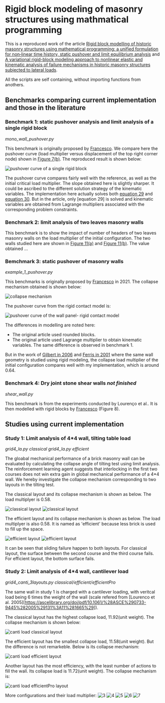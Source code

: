 # Rigid block modeling of masonry structures using mathmatical programming
This is a reproduced work of the article [Rigid block modelling of historic masonry structures using mathematical programming: a unified formulation for non‑linear time history, static pushover and limit equilibrium analysis][Francesco 2019] and [A variational rigid-block modeling approach to nonlinear elastic and kinematic analysis of failure mechanisms in historic masonry structures subjected to lateral loads][Francesco et al. 2021].

All the scripts are self containing, without importing functions from anothers.

## Benchmarks comparing current implementation and those in the literature

### Benchmark 1: static pushover analysis and limit analysis of a single rigid block

*mono_wall_pushover.py*

This benchmark is originally proposed by [Francesco][Francesco 2019]. We compare here the pushover curve (load multiplier versus displacement of the top right corner node) shown in [Figure 7(b)][Francesco 2019]. The reproduced result is shown below:

![pushover curve of  a single rigid block](./figures/single_block_pushover_curve.png)

The pushover curve compares fairly well with the reference, as well as the initial critical load multiplier. The slope obtained here is slightly sharper. It could be ascribed to the different solution strategy of the kinematic variables. The implementation here actually solves both [equation 29][Francesco 2019] and [equation 30][Francesco 2019]. But in the article, only [equation 29] is solved and kinematic variables are obtained from Lagrange multipliers associated with the corresponding problem constraints.

### Benchmark 2: limit analysis of two leaves masonry walls

This benchmark is to show the impact of number of headers of two leaves masonry walls on the load multiplier of the initial configuration. The two walls studied here are shown in [Figure 11(a)][Francesco 2019] and [Figure 11(b)][Francesco 2019]. The value obtained ...

### Bemchmark 3: static pushover of masonry walls

*example_1_pushover.py*

This benchmarks is originally proposed by [Francesco][Francesco et al. 2021] in 2021. The collapse mechanism obtained is shown below:

![collapse mechanism](./figures/pushover_wall_mechanism_d200.png)

The pushover curve from the rigid contact model is:

![pushover curve of the wall panel- rigid contact model](./figures/pushover_rigid_curve.png)

The differences in modelling are noted here:

- The original article used rounded blocks.
- The original article used Lagrange multiplier to obtain kinematic variables. The same difference is observed in benchmark 1.

But in the work of [Gilbert in 2006][Gilert et al. 2006] and [Ferris in 2001][Ferris and Tin-Loi 2001] where the same wall geometry is studied using rigid modeling, the collapse load multiplier of the initial configuration compares well with my implementation, which is around 0.64.


[Francesco 2019]: https://link.springer.com/article/10.1007/s10518-019-00722-0
[Francesco et al. 2021]: https://onlinelibrary.wiley.com/doi/full/10.1002/eqe.3512
[Gilert et al. 2006]: https://www.sciencedirect.com/science/article/abs/pii/S0045794906000356
[Ferris and Tin-Loi 2001]: https://www.sciencedirect.com/science/article/pii/S0020740399001113?via=ihub#FIG3


### Benchmark 4: Dry joint stone shear walls *not finished*

*shear_wall.py*

This benchmark is from the experiments conducted by Lourenço et al.. It is then modelled with rigid blocks by [Francesco][Francesco et al. 2021] (Figure 8).

## Studies using current implementation

### Study 1: Limit analysis of 4*4 wall, tilting table load

*grid4_la.py classical*
*grid4_la.py efficient*

The gloabal mechanical performance of a brick masonry wall can be evaluated by calculating the collapse angle of tilting test using limit analysis. The reinforcement learning agent suggests that interlocking in the first two courses does not win extra gain in global mechanical performance of a 4*4 wall. We hereby investigate the collapse mechanism corresponding to two layouts in the tilting test.

The classical layout and its collapse mechanism is shown as below. The load multiplyer is 0.58.

![classical layout](./figures/study1_classical_initial.png) ![classical layout](./figures/study1_classical_mechanism.png)

The efficient layout and its collapse mechanism is shown as below. The load multiplyer is also 0.58. It is named as 'efficient' because less brick is used to fill up the space.

![efficient layout](./figures/study1_efficient_initial.png) ![efficient layout](./figures/study1_efficient_mechanism.png)

It can be seen that sliding failure happen to both layouts. For classical layout, the surface between the second course and the third course fails. For efficient layout, the bottom surface fails.

### Study 2: Limit analysis of 4*4 wall, cantilever load

*grid4_canti_3layouts.py classical/efficient/efficientPro*

The same wall in study 1 is charged with a cantilever loading, with veritcal load being 6 times the weight of the wall (scale refered from [Lourenco et al. 2005][https://ascelibrary.org/doi/pdf/10.1061/%28ASCE%290733-9445%282005%29131%3A11%281665%29]).

The classical layout has the highest collapse load, 11.92(unit weight). The collapse mechanism is shown below:

![canti load classical layout](./figures/study2_classical_mechanism.png)

The efficient layout has the smallest collapse load, 11.58(unit weight). But the difference is not remarkeble. Below is its collapse mechanism:

![canti load efficient layout](./figures/study2_efficient_mechanism.png)

Another layout has the most efficiency, with the least number of actions to fill the wall. Its collapse load is 11.72(unit weight). The collapse mechanism is:

![canti load efficientPro layout](./figures/study2_efficientPro_mechanism.png)


More configurations and their load multiplier:
![3](./figures/study2_3_mechanism.png)
![4](./figures/study2_4_mechanism.png)
![5](./figures/study2_5_mechanism.png)
![6](./figures/study2_6_mechanism.png)
![7](./figures/study2_7_mechanism.png)